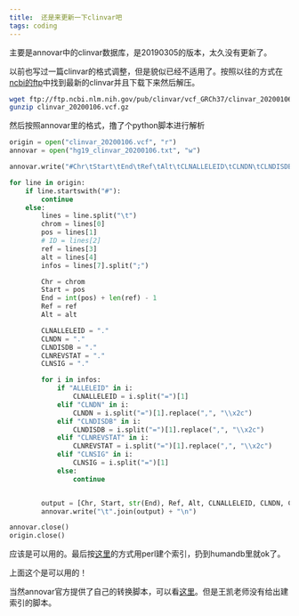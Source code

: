 ```yaml
---
title:  还是来更新一下clinvar吧
tags: coding
---
```


主要是annovar中的clinvar数据库，是20190305的版本，太久没有更新了。

以前也写过一篇clinvar的格式调整，但是貌似已经不适用了。按照以往的方式在[ncbi的ftp](ftp://ftp.ncbi.nlm.nih.gov/pub/clinvar/vcf_GRCh37/)中找到最新的clinvar并且下载下来然后解压。

```bash
wget ftp://ftp.ncbi.nlm.nih.gov/pub/clinvar/vcf_GRCh37/clinvar_20200106.vcf.gz
gunzip clinvar_20200106.vcf.gz
```

然后按照annovar里的格式，撸了个python脚本进行解析
```python
origin = open("clinvar_20200106.vcf", "r")
annovar = open("hg19_clinvar_20200106.txt", "w")

annovar.write("#Chr\tStart\tEnd\tRef\tAlt\tCLNALLELEID\tCLNDN\tCLNDISDB\tCLNREVSTAT\tCLNSIG\n")

for line in origin:
	if line.startswith("#"):
		continue
	else:
		lines = line.split("\t")
		chrom = lines[0]
		pos = lines[1]
		# ID = lines[2]
		ref = lines[3]
		alt = lines[4]
		infos = lines[7].split(";")

		Chr = chrom
		Start = pos
		End = int(pos) + len(ref) - 1
		Ref = ref
		Alt = alt

		CLNALLELEID = "."
		CLNDN = "."
		CLNDISDB = "."
		CLNREVSTAT = "."
		CLNSIG = "."

		for i in infos:
			if "ALLELEID" in i:
				CLNALLELEID = i.split("=")[1]
			elif "CLNDN" in i:
				CLNDN = i.split("=")[1].replace(",", "\\x2c")
			elif "CLNDISDB" in i:
				CLNDISDB = i.split("=")[1].replace(",", "\\x2c")
			elif "CLNREVSTAT" in i:
				CLNREVSTAT = i.split("=")[1].replace(",", "\\x2c")
			elif "CLNSIG" in i:
				CLNSIG = i.split("=")[1]
			else:
				continue


		output = [Chr, Start, str(End), Ref, Alt, CLNALLELEID, CLNDN, CLNDISDB, CLNREVSTAT, CLNSIG]
		annovar.write("\t".join(output) + "\n")

annovar.close()
origin.close()
```

应该是可以用的。最后按[这里](https://github.com/WGLab/doc-ANNOVAR/issues/15#issuecomment-499497674)的方式用perl建个索引，扔到humandb里就ok了。


上面这个是可以用的！

当然annovar官方提供了自己的转换脚本，可以看[这里](http://annovar.openbioinformatics.org/en/latest/user-guide/filter/#CLINVAR)。但是王凯老师没有给出建索引的脚本。














[^_^]: 继续努力，继续挖井，继续吸花